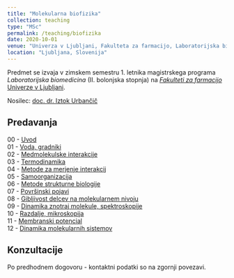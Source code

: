 ```yaml
---
title: "Molekularna biofizika"
collection: teaching
type: "MSc"
permalink: /teaching/biofizika
date: 2020-10-01
venue: "Univerza v Ljubljani, Fakulteta za farmacijo, Laboratorijska biomedicina"
location: "Ljubljana, Slovenija"
---
```


Predmet se izvaja v zimskem semestru 1. letnika magistrskega programa *Laboratorijska biomedicina* (II. bolonjska stopnja) na [*Fakulteti za farmacijo* Univerze v Ljubljani](http://www.ffa.uni-lj.si).  

Nosilec: [doc. dr. Iztok Urbančič](/team/UrbancicIztok)  
<!-- 
Nosilec: [prof. dr. Janez Štrancar](/team/StrancarJanez)  
Soizvajalec: [dr. Iztok Urbančič](/team/UrbancicIztok) 
-->


Predavanja
----
00 - [Uvod](/files/teaching/biofizika/2022/00_uvod.pdf)  
01 - [Voda, gradniki](/files/teaching/biofizika/2022/01_voda-gradniki.pdf)  
02 - [Medmolekulske interakcije](/files/teaching/biofizika/2021/02_interakcije.pdf)  
03 - [Termodinamika](/files/teaching/biofizika/2021/03_termodinamika.pdf)  
04 - [Metode za merjenje interakcij](/files/teaching/biofizika/2021/04_merjenje-interakcij.pdf)     
05 - [Samoorganizacija](/files/teaching/biofizika/2021/05_samoorganizacija.pdf)   
06 - [Metode strukturne biologije](/files/teaching/biofizika/2021/06_merjenje-struktur.pdf)   
07 - [Površinski pojavi ](/files/teaching/biofizika/2021/07_povrsinski-pojavi.pdf)  
08 - [Gibljivost delcev na molekularnem nivoju](/files/teaching/biofizika/2021/08_gibljivost.pdf)  
09 - [Dinamika znotraj molekule, spektroskopije](/files/teaching/biofizika/2021/09_dinamika-znotraj-molekul.pdf)  
10 - [Razdalje, mikroskopija](/files/teaching/biofizika/2021/10_razdalje_mikroskopija.pdf)  
11 - [Membranski potencial](/files/teaching/biofizika/2021/11_membranski-potencial.pdf)  
12 - [Dinamika molekularnih sistemov](/files/teaching/biofizika/2021/12_dinamika-molekularnih-sistemov.pdf)  
<!-- 
01 - [Uvod, voda, gradniki](/files/teaching/biofizika/2020/01-MolBiof-UVOD_voda_gradniki.pdf)  
02 - [Medmolekulske interakcije](/files/teaching/biofizika/2020/02-MolBiof-MedMolInterakcije.pdf)  
03 - [Termodinamika na molekularnem nivoju](/files/teaching/biofizika/2020/03-MolBiof-Termodinamika.pdf)  
04 - [Termodinamika dinamičnih procesov](/files/teaching/biofizika/2020/04-MolBiof-TermodinamikaDinamicnihProcesov.pdf)  
05 - [Metode za merjenje interakcij](/files/teaching/biofizika/2020/05-MolBiof-SpecificneInterakcije.pdf)  
06 - [Metode strukturne biologije](/files/teaching/biofizika/2021/06_sipanje.pdf) 
07 - [Površinski pojavi ](/files/teaching/biofizika/2020/08-MolBiof-PovrsinskiPojavi.pdf) 
08 - [Gibljivost delcev na molekularnem nivoju](/files/teaching/biofizika/2020/09-MolBiof-Gibljivost.pdf)  
09 - [Dinamika znotraj molekule, spektroskopije](/files/teaching/biofizika/2020/12-MolBiof-IntramolekularnaGibanja.pdf)  
10 - [Razdalje](/files/teaching/biofizika/2020/14-MolBiof-Razdalje.pdf)
11 - [Dinamika (supra)molekularnih sistemov](/files/teaching/biofizika/2020/11-MolBiof-DinamikaSupramolekularnihSistemov.pdf)  
12 - [Membranski potencial](/files/teaching/biofizika/2020/10-MolBiof-MembranskiPotencial.pdf)   
-->



Konzultacije
----
Po predhodnem dogovoru - kontaktni podatki so na zgornji povezavi.


<!-- 
Izpiti
----

| --- | --- | --- | --- | --- |
| Izpitni rok | Datum | Ura | Predavalnica | Termin ustnih zagovorov |
| --- | --- | --- | --- | --- |
| 1. | sreda, 2. 2. | 15.00-17.00 | Predavalnica na dvorišču (PD) | ponedeljek, 7. 2., dopoldne |
| 2. | sreda, 16. 2. | 8.00-10.00 | Ilirija, Tržaška c. 32 | četrtek, 17. 2., popoldne - petek, 18. 2., cel dan |
| 3. | sreda, 4. 5. | 8.00-10.00 | Predavalnica na dvorišču (PD) | petek, 6. 5. |  
| 4. | sreda, 31. 8. | 8.30-12.00 | Soba za zagovore FFA (D13) | - | 
-->
